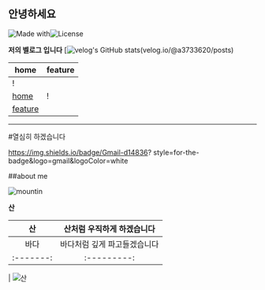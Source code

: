 ## 안녕하세요



![Made with](https://img.shields.io/badge/Made%20with-Love-red)![License](https://img.shields.io/badge/License-Mit-blue.svg)


**저의 벨로그 입니다**
[![velog's GitHub stats](https://velog.readme-stats.vercel.app/api?@a3733620)(velog.io/@a3733620/posts)

|home|feature|
|-----------|-----------|
|!
[home](https://via.placeholder.com/500x300) | !
[feature](https://via.placeholder.com/300x200) |
---

#열심히 하겠습니다

https://img.shields.io/badge/Gmail-d14836?
style=for-the-badge&logo=gmail&logoColor=white




##about me

![mountin](https://github.com/johnDoe/nature-gallery/blob/main/images/mountain.jpg?raw=true)

**산**

|산|산처럼 우직하게 하겠습니다|
|:-------:|:---------:|
|바다|바다처럼 깊게 파고들겠습니다|
|:-------:|:---------:|

| ![산](https://github.com/gmansu177/gmansu177/blob/main/images/mountain/jpg?raw=true)
